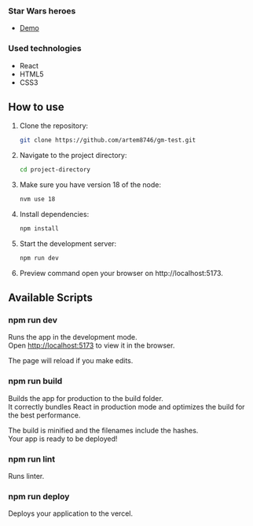 ### Star Wars heroes

- [Demo](/)

### Used technologies

- React
- HTML5
- CSS3

## How to use

1. Clone the repository:

   ```bash
   git clone https://github.com/artem8746/gm-test.git
   ```

2. Navigate to the project directory:

   ```bash
   cd project-directory
   ```

3. Make sure you have version 18 of the node:

   ```bash
   nvm use 18
   ```

4. Install dependencies:

   ```bash
   npm install
   ```

5. Start the development server:

   ```bash
   npm run dev
   ```

6. Preview command open your browser on http://localhost:5173.

## Available Scripts

### npm run dev

Runs the app in the development mode.\
Open [http://localhost:5173](http://localhost:5173/) to view it in the browser.

The page will reload if you make edits.

### npm run build

Builds the app for production to the build folder.\
It correctly bundles React in production mode and optimizes the build for the best performance.

The build is minified and the filenames include the hashes.\
Your app is ready to be deployed!

### npm run lint

Runs linter.

### npm run deploy

Deploys your application to the vercel.